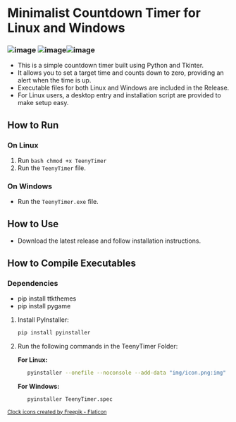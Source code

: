 # Minimalist Countdown Timer for Linux and Windows
### ![image](https://github.com/user-attachments/assets/ab1f87dc-a1e5-4d0c-96bd-72097e9af448) ![image](https://github.com/user-attachments/assets/f836c056-e85c-4c16-be26-78e9b7c7ca49)![image](https://github.com/user-attachments/assets/7ed54646-92ef-4949-a8ec-d8d571d7b275)


- This is a simple countdown timer built using Python and Tkinter. 
- It allows you to set a target time and counts down to zero, providing an alert when the time is up.
- Executable files for both Linux and Windows are included in the Release.
- For Linux users, a desktop entry and installation script are provided to make setup easy.
## How to Run

### On Linux
1. Run ```bash chmod +x TeenyTimer ```
2. Run the `TeenyTimer` file.

### On Windows
-   Run the `TeenyTimer.exe` file.

## How to Use
-   Download the latest release and follow installation instructions.

## How to Compile Executables
### Dependencies
-   pip install ttkthemes
-   pip install pygame

1. Install PyInstaller:
   ```bash
   pip install pyinstaller
   ```

2. Run the following commands in the TeenyTimer Folder:

   **For Linux:**
   ```bash
      pyinstaller --onefile --noconsole --add-data "img/icon.png:img" --add-data "sounds/end.wav:sounds" TeenyTimer.py
   ```

   **For Windows:**
   ```bash
      pyinstaller TeenyTimer.spec
   ```

<small> <a href="https://www.flaticon.com/free-icons/clock" title="clock icons">Clock icons created by Freepik - Flaticon</a> </small>
